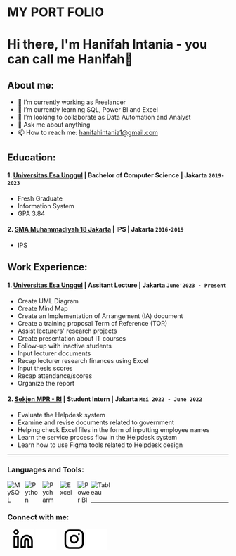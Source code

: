 # MY PORT FOLIO 


# Hi there, I'm Hanifah Intania - you can call me Hanifah👋
## About me:
- 🔭 I’m currently working as Freelancer
- 🌱 I’m currently learning SQL, Power BI and Excel
- 👯 I’m looking to collaborate as Data Automation and Analyst
- 💬 Ask me about anything
- 📫 How to reach me: hanifahintania1@gmail.com

## Education:

#### 1. [Universitas Esa Unggul](https://www.esaunggul.ac.id) | Bachelor of Computer Science | Jakarta `2019-2023`
   - Fresh Graduate
   - Information System
   - GPA 3.84
 #### 2. [SMA Muhammadiyah 18 Jakarta](https://smamuh18jakarta.sch.id) | IPS | Jakarta `2016-2019`
   - IPS

## Work Experience:
#### 1. [Universitas Esa Unggul](https://www.esaunggul.ac.id) | Assitant Lecture | Jakarta `June'2023 - Present`
   - Create UML Diagram
   - Create Mind Map
   - Create an Implementation of Arrangement (IA) document
   - Create a training proposal Term of Reference (TOR)
   - Assist lecturers' research projects
   - Create presentation about IT courses
   - Follow-up with inactive students
   - Input lecturer documents
   - Recap lecturer research finances using Excel
   - Input thesis scores
   - Recap attendance/scores
   - Organize the report
#### 2. [Sekjen MPR - RI](https:///www.mpr.go.id/) | Student Intern | Jakarta `Mei 2022 - June 2022`
   -  Evaluate the Helpdesk system
   -  Examine and revise documents related to government
   -  Helping check Excel files in the form of inputting employee names
   -  Learn the service process flow in the Helpdesk system
   -  Learn how to use Figma tools related to Helpdesk design
---

### Languages and Tools:

[<img align="left" alt="MySQL" width="30px" src="https://cdn.jsdelivr.net/gh/devicons/devicon/icons/mysql/mysql-original.svg" style="padding-right:10px;" />][webdev]
[<img align="left" alt="Python" width="30px" src="https://upload.wikimedia.org/wikipedia/commons/thumb/c/c3/Python-logo-notext.svg/110px-Python-logo-notext.svg.png?20100317150552" style="padding-right:10px;" />][webdev]
[<img align="left" alt="Pycharm" width="30px" src="https://upload.wikimedia.org/wikipedia/commons/thumb/1/1d/PyCharm_Icon.svg/220px-PyCharm_Icon.svg.png" style="padding-right:10px;" />][webdev]
[<img align="left" alt="Excel" width="30px" src="https://is2-ssl.mzstatic.com/image/thumb/Purple126/v4/a8/fd/5a/a8fd5a84-c6f1-355f-3b9f-6e86598efaa3/XCEL.png/1200x630bb.png" style="padding-right:10px;" />][webdev]
[<img align="left" alt="Power BI" width="30px" src="https://powerbi.microsoft.com/pictures/application-logos/svg/powerbi.svg" style="padding-right:0px;" />][webdev]
[<img align="left" alt="Tableau" width="50px" src="https://logos-world.net/wp-content/uploads/2021/10/Tableau-Symbol.png" style="padding-right:10px;" />][webdev]

<br />
<br />

---
### Connect with me:

&nbsp;&nbsp;
[![website](./img/linkedin-light.svg)](https://linkedin.com/in/hanifahintania#gh-light-mode-only)
[![website](./img/linkedin-dark.svg)](https://linkedin.com/in/hanifahintania#gh-dark-mode-only)
&nbsp;&nbsp;
[![website](./img/instagram-light.svg)](https://instagram.com/h.anifaah#gh-light-mode-only)
[![website](./img/instagram-dark.svg)](https://instagram.com/h.anifaah#gh-dark-mode-only)



[webdev]: https://github.com/hanifaah2001/hanifaah2001
